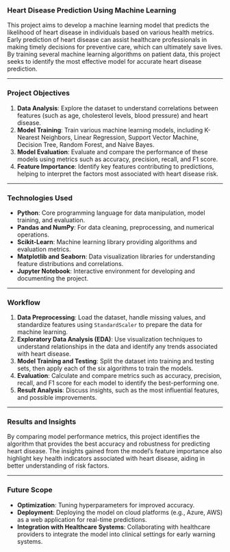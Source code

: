 ### Heart Disease Prediction Using Machine Learning

This project aims to develop a machine learning model that predicts the likelihood of heart disease in individuals based on various health metrics. Early prediction of heart disease can assist healthcare professionals in making timely decisions for preventive care, which can ultimately save lives. By training several machine learning algorithms on patient data, this project seeks to identify the most effective model for accurate heart disease prediction.

---

### Project Objectives

1. **Data Analysis**: Explore the dataset to understand correlations between features (such as age, cholesterol levels, blood pressure) and heart disease.
2. **Model Training**: Train various machine learning models, including K-Nearest Neighbors, Linear Regression, Support Vector Machine, Decision Tree, Random Forest, and Naive Bayes.
3. **Model Evaluation**: Evaluate and compare the performance of these models using metrics such as accuracy, precision, recall, and F1 score.
4. **Feature Importance**: Identify key features contributing to predictions, helping to interpret the factors most associated with heart disease risk.

---

### Technologies Used

- **Python**: Core programming language for data manipulation, model training, and evaluation.
- **Pandas and NumPy**: For data cleaning, preprocessing, and numerical operations.
- **Scikit-Learn**: Machine learning library providing algorithms and evaluation metrics.
- **Matplotlib and Seaborn**: Data visualization libraries for understanding feature distributions and correlations.
- **Jupyter Notebook**: Interactive environment for developing and documenting the project.

---

### Workflow

1. **Data Preprocessing**: Load the dataset, handle missing values, and standardize features using `StandardScaler` to prepare the data for machine learning.
2. **Exploratory Data Analysis (EDA)**: Use visualization techniques to understand relationships in the data and identify any trends associated with heart disease.
3. **Model Training and Testing**: Split the dataset into training and testing sets, then apply each of the six algorithms to train the models.
4. **Evaluation**: Calculate and compare metrics such as accuracy, precision, recall, and F1 score for each model to identify the best-performing one.
5. **Result Analysis**: Discuss insights, such as the most influential features, and possible improvements.

---

### Results and Insights

By comparing model performance metrics, this project identifies the algorithm that provides the best accuracy and robustness for predicting heart disease. The insights gained from the model’s feature importance also highlight key health indicators associated with heart disease, aiding in better understanding of risk factors.

---

### Future Scope

- **Optimization**: Tuning hyperparameters for improved accuracy.
- **Deployment**: Deploying the model on cloud platforms (e.g., Azure, AWS) as a web application for real-time predictions.
- **Integration with Healthcare Systems**: Collaborating with healthcare providers to integrate the model into clinical settings for early warning systems.
